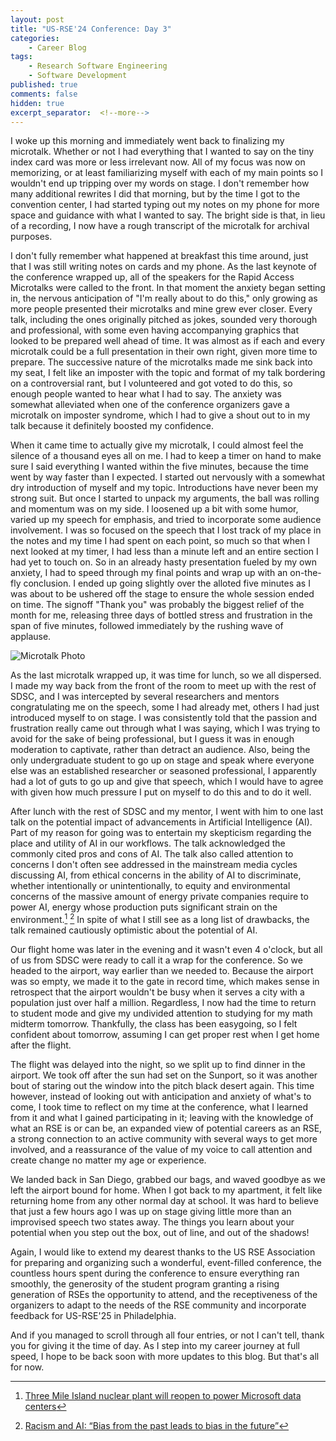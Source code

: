 ```yaml
---
layout: post
title: "US-RSE'24 Conference: Day 3"
categories:
    - Career Blog
tags:
    - Research Software Engineering
    - Software Development
published: true
comments: false
hidden: true
excerpt_separator:  <!--more-->
---
```


I woke up this morning and immediately went back to finalizing my microtalk. Whether or not I had everything that I wanted to say on the tiny index card was more or less irrelevant now. All of my focus was now on memorizing, or at least familiarizing myself with each of my main points so I wouldn't end up tripping over my words on stage. I don't remember how many additional rewrites I did that morning, but by the time I got to the convention center, I had started typing out my notes on my phone for more space and guidance with what I wanted to say. The bright side is that, in lieu of a recording, I now have a rough transcript of the microtalk for archival purposes.

I don't fully remember what happened at breakfast this time around, just that I was still writing notes on cards and my phone. As the last keynote of the conference wrapped up, all of the speakers for the Rapid Access Microtalks were called to the front. In that moment the anxiety began setting in, the nervous anticipation of "I'm really about to do this," only growing as more people presented their microtalks and mine grew ever closer. Every talk, including the ones originally pitched as jokes, sounded very thorough and professional, with some even having accompanying graphics that looked to be prepared well ahead of time. It was almost as if each and every microtalk could be a full presentation in their own right, given more time to prepare. The successive nature of the microtalks made me sink back into my seat, I felt like an imposter with the topic and format of my talk bordering on a controversial rant, but I volunteered and got voted to do this, so enough people wanted to hear what I had to say. The anxiety was somewhat alleviated when one of the conference organizers gave a microtalk on imposter syndrome, which I had to give a shout out to in my talk because it definitely boosted my confidence.

When it came time to actually give my microtalk, I could almost feel the silence of a thousand eyes all on me. I had to keep a timer on hand to make sure I said everything I wanted within the five minutes, because the time went by way faster than I expected. I started out nervously with a somewhat dry introduction of myself and my topic. Introductions have never been my strong suit. But once I started to unpack my arguments, the ball was rolling and momentum was on my side. I loosened up a bit with some humor, varied up my speech for emphasis, and tried to incorporate some audience involvement. I was so focused on the speech that I lost track of my place in the notes and my time I had spent on each point, so much so that when I next looked at my timer, I had less than a minute left and an entire section I had yet to touch on. So in an already hasty presentation fueled by my own anxiety, I had to speed through my final points and wrap up with an on-the-fly conclusion. I ended up going slightly over the alloted five minutes as I was about to be ushered off the stage to ensure the whole session ended on time. The signoff "Thank you" was probably the biggest relief of the month for me, releasing three days of bottled stress and frustration in the span of five minutes, followed immediately by the rushing wave of applause.

![Microtalk Photo]({{site.baseurl}}/assets/images/RSE_241017.jpg)

As the last microtalk wrapped up, it was time for lunch, so we all dispersed. I made my way back from the front of the room to meet up with the rest of SDSC, and I was intercepted by several researchers and mentors congratulating me on the speech, some I had already met, others I had just introduced myself to on stage. I was consistently told that the passion and frustration really came out through what I was saying, which I was trying to avoid for the sake of being professional, but I guess it was in enough moderation to captivate, rather than detract an audience. Also, being the only undergraduate student to go up on stage and speak where everyone else was an established researcher or seasoned professional, I apparently had a lot of guts to go up and give that speech, which I would have to agree with given how much pressure I put on myself to do this and to do it well.

After lunch with the rest of SDSC and my mentor, I went with him to one last talk on the potential impact of advancements in Artificial Intelligence (AI). Part of my reason for going was to entertain my skepticism regarding the place and utility of AI in our workflows. The talk acknowledged the commonly cited pros and cons of AI. The talk also called attention to concerns I don't often see addressed in the mainstream media cycles discussing AI, from ethical concerns in the ability of AI to discriminate, whether intentionally or unintentionally, to equity and environmental concerns of the massive amount of energy private companies require to power AI, energy whose production puts significant strain on the environment.[^1] [^2] In spite of what I still see as a long list of drawbacks, the talk remained cautiously optimistic about the potential of AI.

Our flight home was later in the evening and it wasn't even 4 o'clock, but all of us from SDSC were ready to call it a wrap for the conference. So we headed to the airport, way earlier than we needed to. Because the airport was so empty, we made it to the gate in record time, which makes sense in retrospect that the airport wouldn't be busy when it serves a city with a population just over half a million. Regardless, I now had the time to return to student mode and give my undivided attention to studying for my math midterm tomorrow. Thankfully, the class has been easygoing, so I felt confident about tomorrow, assuming I can get proper rest when I get home after the flight.

The flight was delayed into the night, so we split up to find dinner in the airport. We took off after the sun had set on the Sunport, so it was another bout of staring out the window into the pitch black desert again. This time however, instead of looking out with anticipation and anxiety of what's to come, I took time to reflect on my time at the conference, what I learned from it and what I gained participating in it; leaving with the knowledge of what an RSE is or can be, an expanded view of potential careers as an RSE, a strong connection to an active community with several ways to get more involved, and a reassurance of the value of my voice to call attention and create change no matter my age or experience.

We landed back in San Diego, grabbed our bags, and waved goodbye as we left the airport bound for home. When I got back to my apartment, it felt like returning home from any other normal day at school. It was hard to believe that just a few hours ago I was up on stage giving little more than an improvised speech two states away. The things you learn about your potential when you step out the box, out of line, and out of the shadows!

Again, I would like to extend my dearest thanks to the US RSE Association for preparing and organizing such a wonderful, event-filled conference, the countless hours spent during the conference to ensure everything ran smoothly, the generosity of the student program granting a rising generation of RSEs the opportunity to attend, and the receptiveness of the organizers to adapt to the needs of the RSE community and incorporate feedback for US-RSE'25 in Philadelphia.

And if you managed to scroll through all four entries, or not I can't tell, thank you for giving it the time of day. As I step into my career journey at full speed, I hope to be back soon with more updates to this blog. But that's all for now.

[^1]: [Three Mile Island nuclear plant will reopen to power Microsoft data centers](https://www.npr.org/2024/09/20/nx-s1-5120581/three-mile-island-nuclear-power-plant-microsoft-ai)
[^2]: [Racism and AI: “Bias from the past leads to bias in the future”](https://www.ohchr.org/en/stories/2024/07/racism-and-ai-bias-past-leads-bias-future)

